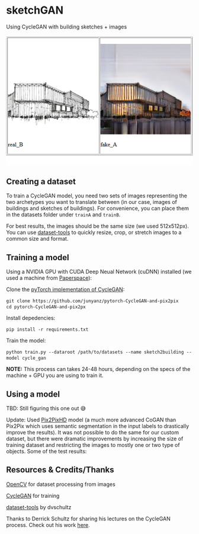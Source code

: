 # sketchGAN
Using CycleGAN with building sketches + images

![](thumbnail.png)

## Creating a dataset
To train a CycleGAN model, you need two sets of images representing the two archetypes you want to translate between (in our case, images of buildings and sketches of buildings). For convenience, you can place them in the datasets folder under `trainA` and `trainB`.

For best results, the images should be the same size (we used 512x512px). You can use [dataset-tools](https://github.com/dvschultz/dataset-tools) to quickly resize, crop, or stretch images to a common size and format.

## Training a model
Using a NVIDIA GPU with CUDA Deep Neual Network (cuDNN) installed (we used a machine from [Paperspace](https://paperspace.io)):

Clone the [pyTorch implementation of CycleGAN](https://github.com/junyanz/pytorch-CycleGAN-and-pix2pix):

```
git clone https://github.com/junyanz/pytorch-CycleGAN-and-pix2pix
cd pytorch-CycleGAN-and-pix2px
```

Install depedencies:
```
pip install -r requirements.txt
```

Train the model:
```
python train.py --dataroot /path/to/datasets --name sketch2building --model cycle_gan
```
**NOTE:** This process can takes 24-48 hours, depending on the specs of the machine + GPU you are using to train it.


## Using a model

TBD: Still figuring this one out 😅

Update: Used [Pix2PixHD](https://github.com/NVIDIA/pix2pixHD) model (a much more advanced CoGAN than Pix2Pix which uses semantic segmentation in the input labels to drastically improve the results). It was not possible to do the same for our custom dataset, but there were dramatic improvements by increasing the size of training dataset and restricting the images to mostly one or two type of objects.
Some of the test results: 


## Resources & Credits/Thanks

[OpenCV](https://opencv.org/) for dataset processing from images

[CycleGAN](https://github.com/junyanz/pytorch-CycleGAN-and-pix2pix) for training

[dataset-tools](https://github.com/dvschultz/dataset-tools) by dvschultz

Thanks to Derrick Schultz for sharing his lectures on the CycleGAN process. Check out his work [here](https://mkt.com/bustbright).
